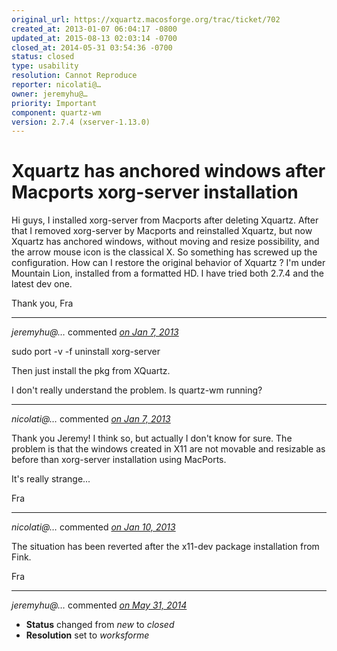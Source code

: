 ```yaml
---
original_url: https://xquartz.macosforge.org/trac/ticket/702
created_at: 2013-01-07 06:04:17 -0800
updated_at: 2015-08-13 02:03:14 -0700
closed_at: 2014-05-31 03:54:36 -0700
status: closed
type: usability
resolution: Cannot Reproduce
reporter: nicolati@…
owner: jeremyhu@…
priority: Important
component: quartz-wm
version: 2.7.4 (xserver-1.13.0)
---
```


Xquartz has anchored windows after Macports xorg-server installation
====================================================================


Hi guys,
I installed xorg-server from Macports after deleting Xquartz. After that I removed xorg-server by Macports and reinstalled Xquartz, but now Xquartz has anchored windows, without moving and resize possibility, and the arrow mouse icon is the classical X.
So something has screwed up the configuration. How can I restore the original behavior of Xquartz ?
I'm under Mountain Lion, installed from a formatted HD. I have tried both 2.7.4 and the latest dev one.

Thank you,
Fra



---

*jeremyhu@…* commented *[on Jan 7, 2013](https://xquartz.macosforge.org/trac/ticket/702#comment:1 "January 7, 2013 at 9:27 AM PST")*

sudo port -v -f uninstall xorg-server

Then just install the pkg from XQuartz.

I don't really understand the problem. Is quartz-wm running?



---

*nicolati@…* commented *[on Jan 7, 2013](https://xquartz.macosforge.org/trac/ticket/702#comment:2 "January 7, 2013 at 10:30 PM PST")*

Thank you Jeremy!
I think so, but actually I don't know for sure.
The problem is that the windows created in X11 are not movable and resizable as before than xorg-server installation using MacPorts.

It's really strange...

Fra



---

*nicolati@…* commented *[on Jan 10, 2013](https://xquartz.macosforge.org/trac/ticket/702#comment:3 "January 10, 2013 at 2:10 PM PST")*

The situation has been reverted after the x11-dev package installation from Fink.

Fra



---

*jeremyhu@…* commented *[on May 31, 2014](https://xquartz.macosforge.org/trac/ticket/702#comment:4 "May 31, 2014 at 3:54 AM PDT")*

-   **Status** changed from *new* to *closed*
-   **Resolution** set to *worksforme*




